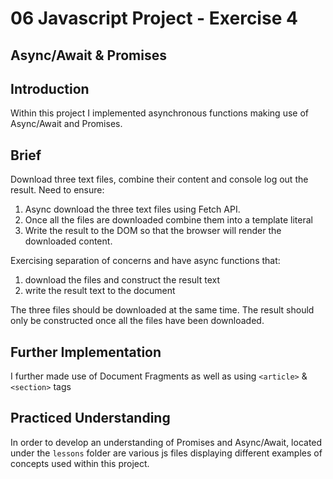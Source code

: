 # 06 Javascript Project - Exercise 4

## Async/Await & Promises

## Introduction

Within this project I implemented asynchronous functions making use of Async/Await and Promises.
 
## Brief

Download three text files, combine their content and console log out the result. Need to ensure:
1. Async download the three text files using Fetch API.
2. Once all the files are downloaded combine them into a template literal
3. Write the result to the DOM so that the browser will render the downloaded content.

Exercising separation of concerns and have async functions that:
1. download the files and construct the result text
2. write the result text to the document

The three files should be downloaded at the same time.
The result should only be constructed once all the files have been downloaded.

## Further Implementation
I further made use of Document Fragments as well as using `<article>` & `<section>` tags

## Practiced Understanding
In order to develop an understanding of Promises and Async/Await, located under the `lessons` folder are various js files displaying different examples of concepts used within this project.